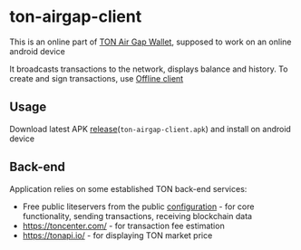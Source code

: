# ton-airgap-client

This is an online part of [TON Air Gap Wallet](https://github.com/ton-offline-storage), supposed to work on an online android device

It broadcasts transactions to the network, displays balance and history. To create and sign transactions, use [Offline client](https://github.com/ton-offline-storage/ton-offline-client/tree/main)

## Usage

Download latest APK [release](https://github.com/ton-offline-storage/ton-airgap-client/releases)(`ton-airgap-client.apk`) and install on android device


## Back-end

Application relies on some established TON back-end services:

- Free public liteservers from the public [configuration](https://ton.org/global-config.json) - for core functionality, sending transactions, receiving blockchain data
- https://toncenter.com/ - for transaction fee estimation
- https://tonapi.io/ - for displaying TON market price
